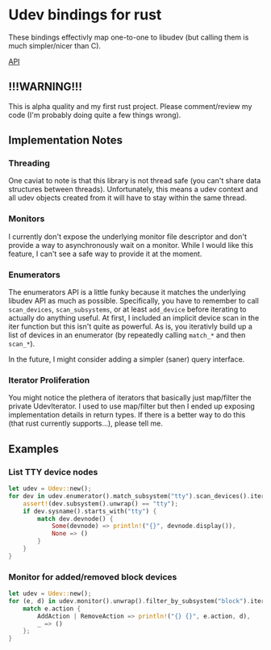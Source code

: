 Udev bindings for rust
======================

These bindings effectivly map one-to-one to libudev (but calling them is much
simpler/nicer than C).

[API](https://stebalien.github.io/udev-rs/udev/)

## !!!WARNING!!!

This is alpha quality and my first rust project. Please comment/review my code
(I'm probably doing quite a few things wrong).

## Implementation Notes

### Threading

One caviat to note is that this library is not thread safe (you can't share
data structures between threads). Unfortunately, this means a udev context and
all udev objects created from it will have to stay within the same thread.

### Monitors

I currently don't expose the underlying monitor file descriptor and don't
provide a way to asynchronously wait on a monitor. While I would like this
feature, I can't see a safe way to provide it at the moment.

### Enumerators

The enumerators API is a little funky because it matches the underlying libudev
API as much as possible. Specifically, you have to remember to call
`scan_devices`, `scan_subsystems`, or at least `add_device` before iterating to
actually do anything useful. At first, I included an implicit device scan in
the iter function but this isn't quite as powerful. As is, you iterativly build
up a list of devices in an enumerator (by repeatedly calling `match_*` and then
`scan_*`).

In the future, I might consider adding a simpler (saner) query interface.

### Iterator Proliferation

You might notice the plethera of iterators that basically just map/filter the
private UdevIterator. I used to use map/filter but then I ended up exposing
implementation details in return types. If there is a better way to do this
(that rust currently supports...), please tell me.

## Examples

### List TTY device nodes

```rust
let udev = Udev::new();
for dev in udev.enumerator().match_subsystem("tty").scan_devices().iter() {
    assert!(dev.subsystem().unwrap() == "tty");
    if dev.sysname().starts_with("tty") {
        match dev.devnode() {
            Some(devnode) => println!("{}", devnode.display()),
            None => ()
        }
    }
}
```

### Monitor for added/removed block devices
```rust
let udev = Udev::new();
for (e, d) in udev.monitor().unwrap().filter_by_subsystem("block").iter() {
    match e.action {
        AddAction | RemoveAction => println!("{} {}", e.action, d),
        _ => ()
    };
}
```
